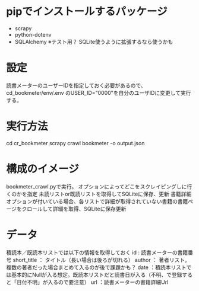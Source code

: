 # pipでインストールするパッケージ
- scrapy
- python-dotenv
- SQLAlchemy ※テスト用？ SQLite使うように拡張するなら使うかも

# 設定
読書メーターのユーザーIDを指定しておく必要があるので、cd_bookmeter/env/.env のUSER_ID="0000"を自分のユーザIDに変更して実行する。

# 実行方法
cd cr_bookmeter
scrapy crawl bookmeter -o output.json

# 構成のイメージ
bookmeter_crawl.pyで実行。 オプションによってどこをスクレイピングしに行くのかを指定
未読リストor既読リストを取得してSQLiteに保存、更新
書籍詳細オプションが付いている場合、各リストで詳細が取得されていない書籍の書籍ページをクロールして詳細を取得、SQLiteに保存更新

# データ
積読本／既読本リストでは以下の情報を取得しておく
    id : 読書メーターの書籍番号
    short_title ： タイトル（長い場合は後ろが切れる）
    author ： 著者リスト。複数の著者だった場合まとめて入るのが後で課題かも？
    date ：積読本リストでは基本的にNullが入る想定。既読本リストだと読書日が入る（不明、で登録すると「日付不明」が入るので要注意）
    url ：読書メーターの書籍詳細Url
